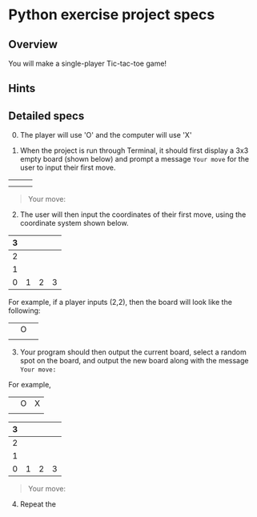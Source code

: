 # Python exercise project specs

## Overview
You will make a single-player Tic-tac-toe game!

## Hints


## Detailed specs

0. The player will use 'O' and the computer will use 'X'

1. When the project is run through Terminal, it should first display a 3x3 empty board (shown below) and prompt a message ```Your move``` for the user to input their first move.

|   |   |   |
|---|---|---|
|   |   |   |
|   |   |   |

> Your move: 

2. The user will then input the coordinates of their first move, using the coordinate system shown below.

| 3 |   |   |   |
|---|---|---|---|
| 2 |   |   |   |
| 1 |   |   |   |
| 0 | 1 | 2 | 3 |

For example, if a player inputs (2,2), then the board will look like the following:

|   |   |   |
|---|---|---|
|   | O |   |
|   |   |   |

3. Your program should then output the current board, select a random spot on the board, and output the new board along with the message ```Your move: ```

For example,

|   |   |   |
|---|---|---|
|   | O | X |
|   |   |   |

| 3 	|   	|   	|   	|
|---	|---	|---	|---	|
| 2 	|   	|   	|   	|
| 1 	|   	|   	|   	|
| 0 	| 1 	| 2 	| 3 	|

> Your move:

4. Repeat the 
 
